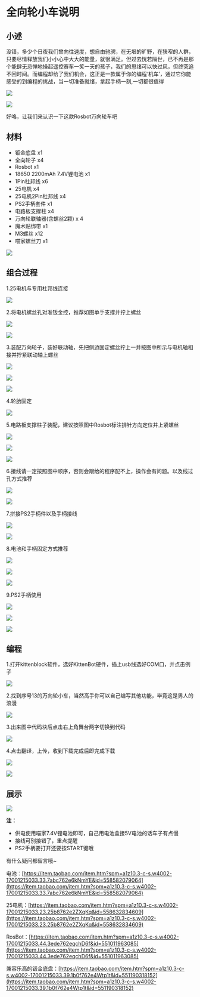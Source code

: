 # 全向轮小车说明

## 小述  

没错，多少个日夜我们曾向往速度，想自由驰骋，在无垠的旷野，在狭窄的人群，只要尽情释放我们小小心中大大的能量，就很满足。但过去恍若隔世，已不再是那个能肆无忌惮地操起遥控赛车一笑一天的孩子，我们的思绪可以快过风，但终究追不回时间。而编程却给了我们机会，这正是一款属于你的编程‘机车’，通过它你能感受的到编程的挑战，当一切准备就绪，拿起手柄一刻,一切都很值得 

![](./images/zhanshi44.png) 
 
![](./images/zhanshi33.png)    
 
好咯，让我们来认识一下这款Rosbot万向轮车吧  
 
  
## 材料
 
- 钣金底盘	x1
- 全向轮子	x4
- Rosbot	x1
- 18650 2200mAh 7.4V锂电池	x1
- 1Pin杜邦线	 x6
- 25电机	 x4
- 25电机2Pin杜邦线   x4
- PS2手柄套件	x1
- 电路板支撑柱	x4
- 万向轮联轴器(含螺丝2颗)	x 4
- 魔术贴绑带	 x1
- M3螺丝	     x12
- 喵家螺丝刀	 x1    

![](./images/qingdan.png)  
  
## 组合过程  

1.25电机与专用杜邦线连接

![](./images/jiexian9.png)  
  
2.将电机螺丝孔对准钣金控，推荐如图单手支撑并拧上螺丝

![](./images/jiexian8.png)   

![](./images/jiexian7.png) 

3.装配万向轮子，装好联动轴，先把侧边固定螺丝拧上一并按图中所示与电机轴相接并拧紧联动轴上螺丝

![](./images/jiexian10.png)   
  
![](./images/jiexian11.png)  

![](./images/jiexian12.png)  

4.轮胎固定

![](./images/jiexian5.png)   

5.电路板支撑柱子装配，建议按照图中Rosbot标注排针方向定位并上紧螺丝
  
![](./images/jiexian3.png)    

![](./images/pingjie3.png)   
  
![](./images/pingjie2.png) 

6.接线请一定按照图中顺序，否则会跟给的程序配不上，操作会有问题。以及线过孔方式推荐

![](./images/jiexian.png)  
  
![](./images/zhanshi6.png)

7.拼接PS2手柄件以及手柄接线

![](./images/pingjie1.png)
 

![](./images/jiexian2.png)  
  
8.电池和手柄固定方式推荐
  
![](./images/jiexian15.png)  
  
![](./images/zhanshi5.png)
  
![](./images/zhanshi2.png)  
  
9.PS2手柄使用
  
![](./images/shiyong3.png)  
  
![](./images/shiyong.png)  
  
![](./images/shiyong2.png)  

## 编程
 
1.打开kittenblock软件，选好KittenBot硬件，插上usb线选好COM口，并点击例子  
  
![](./images/kittenblock1.png)    

2.找到序号13的万向轮小车，当然高手你可以自己编写其他功能，毕竟这是男人的浪漫
  
![](./images/kittenblock2.png)
  
3.出来图中代码块后点击右上角舞台两字切换到代码

![](./images/kittenblock3.png)   

4.点击翻译，上传，收到下载完成后即完成下载

![](./images/kittenblock4.png)  
  
![](./images/kittenblock5.png)   
  
## 展示  
  
![](./images/xiaoguo.gif)
  
**注：**  

- 供电使用喵家7.4V锂电池即可，自己用电池盒接5V电池的话车子有点慢  
- 接线可别接错了，重点提醒  
- PS2手柄要打开还要按START键哦   
   
有什么疑问都留言哦~  
  
电池：[https://item.taobao.com/item.htm?spm=a1z10.3-c-s.w4002-17001215033.33.7abc762e6kNmYE&id=558582079064](https://item.taobao.com/item.htm?spm=a1z10.3-c-s.w4002-17001215033.33.7abc762e6kNmYE&id=558582079064)  
  
25电机：[https://item.taobao.com/item.htm?spm=a1z10.3-c-s.w4002-17001215033.23.25b8762e2ZXqKq&id=558632834609](https://item.taobao.com/item.htm?spm=a1z10.3-c-s.w4002-17001215033.23.25b8762e2ZXqKq&id=558632834609)   
   
RosBot：[https://item.taobao.com/item.htm?spm=a1z10.3-c-s.w4002-17001215033.44.3ede762eqchD6f&id=551011963085](https://item.taobao.com/item.htm?spm=a1z10.3-c-s.w4002-17001215033.44.3ede762eqchD6f&id=551011963085)    

兼容乐高的钣金底盘：[https://item.taobao.com/item.htm?spm=a1z10.3-c-s.w4002-17001215033.39.1b0f762e4Wtp1t&id=551190318152](https://item.taobao.com/item.htm?spm=a1z10.3-c-s.w4002-17001215033.39.1b0f762e4Wtp1t&id=551190318152)

